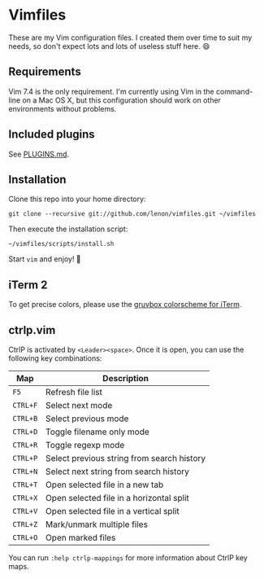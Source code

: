 # Vimfiles

These are my Vim configuration files. I created them over time to suit my needs,
so don't expect lots and lots of useless stuff here. :smile:

## Requirements

Vim 7.4 is the only requirement. I'm currently using Vim in the command-line on
a Mac OS X, but this configuration should work on other environments without
problems.

## Included plugins

See [PLUGINS.md](PLUGINS.md).

## Installation

Clone this repo into your home directory:

    git clone --recursive git://github.com/lenon/vimfiles.git ~/vimfiles

Then execute the installation script:

    ~/vimfiles/scripts/install.sh

Start `vim` and enjoy! :beer:

## iTerm 2

To get precise colors, please use the
[gruvbox colorscheme for iTerm][gruvbox-iterm].

[gruvbox-iterm]: https://raw.githubusercontent.com/morhetz/gruvbox-contrib/master/iterm2/gruvbox-dark.itermcolors

## ctrlp.vim

CtrlP is activated by `<Leader><space>`. Once it is open, you can use the
following key combinations:

| Map      | Description                                |
| -------- | ------------------------------------------ |
| `F5`     | Refresh file list                          |
| `CTRL+F` | Select next mode                           |
| `CTRL+B` | Select previous mode                       |
| `CTRL+D` | Toggle filename only mode                  |
| `CTRL+R` | Toggle regexp mode                         |
| `CTRL+P` | Select previous string from search history |
| `CTRL+N` | Select next string from search history     |
| `CTRL+T` | Open selected file in a new tab            |
| `CTRL+X` | Open selected file in a horizontal split   |
| `CTRL+V` | Open selected file in a vertical split     |
| `CTRL+Z` | Mark/unmark multiple files                 |
| `CTRL+O` | Open marked files                          |

You can run `:help ctrlp-mappings` for more information about CtrlP key maps.
